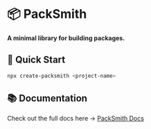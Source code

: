 # 📦 PackSmith

**A minimal library for building packages.**

## 🚀 Quick Start

```bash
npx create-packsmith <project-name>
```
## 📚 Documentation

Check out the full docs here → [PackSmith Docs](https://packsmith.vercel.app)
